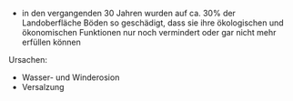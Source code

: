 - in den vergangenden 30 Jahren wurden auf ca. 30% der Landoberfläche Böden so geschädigt, dass sie ihre ökologischen und ökonomischen Funktionen nur noch vermindert oder gar nicht mehr erfüllen können 

Ursachen:
- Wasser- und Winderosion 
- Versalzung 